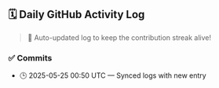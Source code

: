 ## 🗓️ Daily GitHub Activity Log

> 🤖 Auto-updated log to keep the contribution streak alive!

### ✅ Commits

- 🕒 2025-05-25 00:50 UTC — Synced logs with new entry

